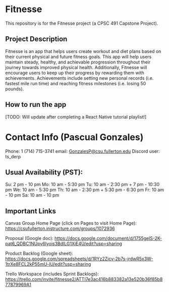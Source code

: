 # Fitnesse
This repository is for the Fitnesse project (a CPSC 491 Capstone Project).

## Project Description
Fitnesse is an app that helps users create workout and diet plans based on their current physical and future fitness goals. This app will help users maintain steady, healthy, and achievable progression throughout their journey towards improved physical health. Additionally, Fitnesse will encourage users to keep up their progress by rewarding them with achievements. Achievements include setting new personal records (i.e. fastest mile run time) and reaching fitness milestones (i.e. losing 50 pounds).

## How to run the app
[TODO: Will update after completing a React Native tutorial playlist!]

# Contact Info (Pascual Gonzales)
Phone: 1 (714) 715-3741
email: GonzalesP@csu.fullerton.edu
Discord user: ts_derp

## Usual Availability (PST):
Su: 2 pm - 10 pm
Mo: 10 am - 5:30 pm
Tu: 10 am - 2:30 pm + 7 pm - 10:30 pm
We: 10 am - 5:30 pm
Th: 10 am - 2:30 pm + 5:30 pm - 6:30 pm
Fr: 10 am - 10 pm
Sa: 10 am - 10 pm

## Important Links
Canvas Group Home Page (click on Pages to visit Home Page):
https://csufullerton.instructure.com/groups/1072936

Proposal (Google doc):
https://docs.google.com/document/d/1755gelS-2K-pat6_QDBC1NUpy6lyois3BdlLG1XiE4U/edit?usp=sharing

Product Backlog (Google sheet):
https://docs.google.com/spreadsheets/d/1RYz2Zicv-2b7s-jrdwR5x3W-1trXe8FCL2kP55mU-lU/edit?usp=sharing

Trello Workspace (includes Sprint Backlogs):
https://trello.com/invite/fitnesse2/ATTI7e3ac416b883382a13e520b36f85b877879969A1
